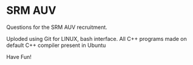 SRM AUV
=======

Questions for the SRM AUV recruitment.

Uploded using Git for LINUX, bash interface.
All C++ programs made on default C++ compiler present in Ubuntu  

Have Fun!
